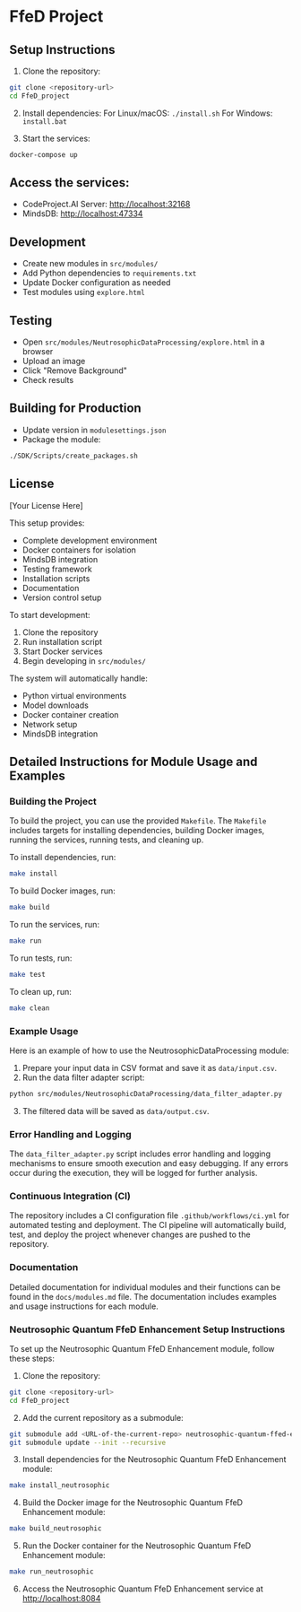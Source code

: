 # FfeD Project

## Setup Instructions

1. Clone the repository:
```bash
git clone <repository-url>
cd FfeD_project
```

2. Install dependencies:
For Linux/macOS: `./install.sh`
For Windows: `install.bat`

3. Start the services:
```bash
docker-compose up
```

## Access the services:
- CodeProject.AI Server: [http://localhost:32168](http://localhost:32168)
- MindsDB: [http://localhost:47334](http://localhost:47334)

## Development
- Create new modules in `src/modules/`
- Add Python dependencies to `requirements.txt`
- Update Docker configuration as needed
- Test modules using `explore.html`

## Testing
- Open `src/modules/NeutrosophicDataProcessing/explore.html` in a browser
- Upload an image
- Click "Remove Background"
- Check results

## Building for Production
- Update version in `modulesettings.json`
- Package the module:
```bash
./SDK/Scripts/create_packages.sh
```

## License
[Your License Here]

This setup provides:
- Complete development environment
- Docker containers for isolation
- MindsDB integration
- Testing framework
- Installation scripts
- Documentation
- Version control setup

To start development:
1. Clone the repository
2. Run installation script
3. Start Docker services
4. Begin developing in `src/modules/`

The system will automatically handle:
- Python virtual environments
- Model downloads
- Docker container creation
- Network setup
- MindsDB integration

## Detailed Instructions for Module Usage and Examples

### Building the Project

To build the project, you can use the provided `Makefile`. The `Makefile` includes targets for installing dependencies, building Docker images, running the services, running tests, and cleaning up.

To install dependencies, run:
```bash
make install
```

To build Docker images, run:
```bash
make build
```

To run the services, run:
```bash
make run
```

To run tests, run:
```bash
make test
```

To clean up, run:
```bash
make clean
```

### Example Usage

Here is an example of how to use the NeutrosophicDataProcessing module:

1. Prepare your input data in CSV format and save it as `data/input.csv`.
2. Run the data filter adapter script:
```bash
python src/modules/NeutrosophicDataProcessing/data_filter_adapter.py
```
3. The filtered data will be saved as `data/output.csv`.

### Error Handling and Logging

The `data_filter_adapter.py` script includes error handling and logging mechanisms to ensure smooth execution and easy debugging. If any errors occur during the execution, they will be logged for further analysis.

### Continuous Integration (CI)

The repository includes a CI configuration file `.github/workflows/ci.yml` for automated testing and deployment. The CI pipeline will automatically build, test, and deploy the project whenever changes are pushed to the repository.

### Documentation

Detailed documentation for individual modules and their functions can be found in the `docs/modules.md` file. The documentation includes examples and usage instructions for each module.

### Neutrosophic Quantum FfeD Enhancement Setup Instructions

To set up the Neutrosophic Quantum FfeD Enhancement module, follow these steps:

1. Clone the repository:
```bash
git clone <repository-url>
cd FfeD_project
```

2. Add the current repository as a submodule:
```bash
git submodule add <URL-of-the-current-repo> neutrosophic-quantum-ffed-enhancement
git submodule update --init --recursive
```

3. Install dependencies for the Neutrosophic Quantum FfeD Enhancement module:
```bash
make install_neutrosophic
```

4. Build the Docker image for the Neutrosophic Quantum FfeD Enhancement module:
```bash
make build_neutrosophic
```

5. Run the Docker container for the Neutrosophic Quantum FfeD Enhancement module:
```bash
make run_neutrosophic
```

6. Access the Neutrosophic Quantum FfeD Enhancement service at [http://localhost:8084](http://localhost:8084)
